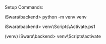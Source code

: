 Setup Commands:

iSwara\backend> python -m venv venv

iSwara\backend> venv\Scripts\Activate.ps1

(venv) iSwara\backend> venv\Scripts\activate
